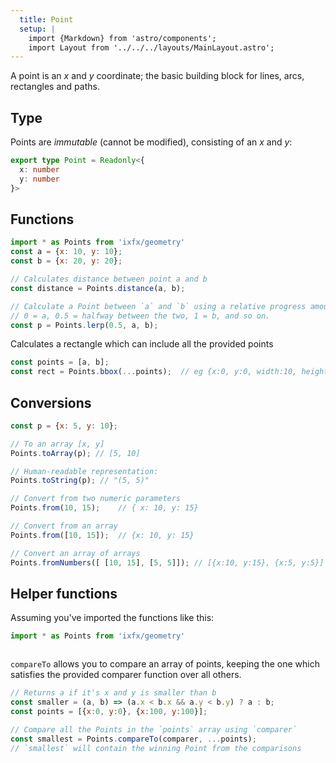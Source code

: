 ```yaml
---
  title: Point
  setup: |
    import {Markdown} from 'astro/components';
    import Layout from '../../../layouts/MainLayout.astro';
---
```


A point is an _x_ and _y_ coordinate; the basic building block for lines, arcs, rectangles and paths.

## Type

Points are _immutable_ (cannot be modified), consisting of an _x_ and _y_:

```typescript
export type Point = Readonly<{
  x: number
  y: number
}>
```

## Functions


```js
import * as Points from 'ixfx/geometry'
const a = {x: 10, y: 10};
const b = {x: 20, y: 20};

// Calculates distance between point a and b
const distance = Points.distance(a, b); 

// Calculate a Point between `a` and `b` using a relative progress amount (0-1)
// 0 = a, 0.5 = halfway between the two, 1 = b, and so on.
const p = Points.lerp(0.5, a, b);


```

Calculates a rectangle which can include all the provided points
```js
const points = [a, b];
const rect = Points.bbox(...points);  // eg {x:0, y:0, width:10, height:10}
```

## Conversions

```js
const p = {x: 5, y: 10};

// To an array [x, y]
Points.toArray(p); // [5, 10]

// Human-readable representation:
Points.toString(p); // "(5, 5)"
```

```js
// Convert from two numeric parameters
Points.from(10, 15);    // { x: 10, y: 15}

// Convert from an array
Points.from([10, 15]);  // {x: 10, y: 15}

// Convert an array of arrays
Points.fromNumbers([ [10, 15], [5, 5]]); // [{x:10, y:15}, {x:5, y:5}]
```

## Helper functions

Assuming you've imported the functions like this:

```js
import * as Points from 'ixfx/geometry'
```

```js

```

`compareTo` allows you to compare an array of points, keeping the one which satisfies the provided comparer function over all others.

```js
// Returns a if it's x and y is smaller than b
const smaller = (a, b) => (a.x < b.x && a.y < b.y) ? a : b;
const points = [{x:0, y:0}, {x:100, y:100}];

// Compare all the Points in the `points` array using `comparer`
const smallest = Points.compareTo(comparer, ...points); 
// `smallest` will contain the winning Point from the comparisons
```